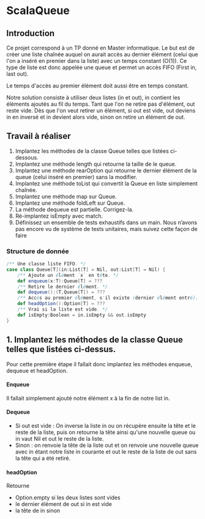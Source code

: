 # ScalaQueue

## Introduction
Ce projet correspond à un TP donné en Master informatique. Le but est de créer une liste chaînée auquel on aurait accès au dernier élément (celui que l'on a inséré en premier dans la liste) avec un temps constant (O(1)). Ce type de liste est donc appelée une queue et permet un accès FIFO (First in, last out).

Le temps d'accès au premier élément doit aussi être en temps constant.

Notre solution consiste à utiliser deux listes (in et out), in contient les éléments ajoutés au fil du temps. Tant que l'on ne retire pas d'élément, out reste vide. Dès que l'on veut retirer un élément, si out est vide, out deviens in en inversé et in devient alors vide, sinon on retire un élément de out.

## Travail à réaliser
1. Implantez les méthodes de la classe Queue telles que listées ci-dessous.
2. Implantez une méthode length qui retourne la taille de le queue.
3. Implantez une méthode rearOption qui retourne le dernier élément de la queue (celui inséré
   en premier) sans la modifier.
4. Implantez une méthode toList qui convertit la Queue en liste simplement chaînée.
5. Implantez une méthode map sur Queue.
6. Implantez une méthode foldLeft sur Queue.
7. La méthode dequeue est partielle. Corrigez-la.
8. Ré-implantez isEmpty avec match.
9. Définissez un ensemble de tests exhaustifs dans un main. Nous n’avons pas encore vu de
   système de tests unitaires, mais suivez cette façon de faire


### Structure de donnée
```SCALA
/** Une classe liste FIFO. */
case class Queue[T](in:List[T] = Nil, out:List[T] = Nil) {
    /** Ajoute un élément `x` en tête. */
    def enqueue(x:T):Queue[T] = ???
    /** Retire le dernier élément. */
    def dequeue():(T,Queue[T]) = ???
    /** Accès au premier élément, s'il existe (dernier élément entré). */
    def headOption():Option[T] = ???
    /** Vrai si la liste est vide. */
    def isEmpty:Boolean = in.isEmpty && out.isEmpty
}
```

## 1. Implantez les méthodes de la classe Queue telles que listées ci-dessus.
Pour cette première étape il fallait donc implantez les méthodes enqueue, dequeue et headOption.
#### Enqueue
Il fallait simplement ajouté notre élément x à la fin de notre list in.
#### Dequeue
 * Si out est vide : On inverse la liste in ou on récupère ensuite la tête et le reste de la liste, puis on retourne la tête ainsi qu'une nouvelle queue ou in vaut Nil et out le reste de la liste.
 * Sinon : on renvoie la tête de la liste out et on renvoie une nouvelle queue avec in étant notre liste in courante et out le reste de la liste de out sans la tête qui a été retiré.
#### headOption
Retourne
* Option.empty si les deux listes sont vides
* le dernier élément de out si in est vide
* la tête de in sinon
